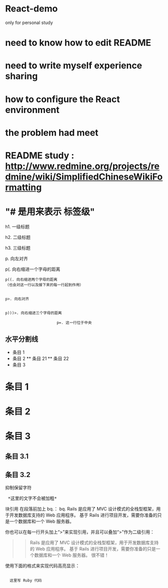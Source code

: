 # React-demo
only for personal study

# need to know how to edit README

# need to write myself experience sharing

# how to configure the React environment

# the problem had meet

# README study : http://www.redmine.org/projects/redmine/wiki/SimplifiedChineseWikiFormatting

# "# 是用来表示 标签级"

h1. 一级标题

h2. 二级标题

h3. 三级标题

p. 向左对齐

  p(. 向右缩进一个字母的距离

    p((. 向右缩进两个字母的距离
    （也会对这一行以及接下来的每一行起到作用）

                                                                                   p>. 向右对齐

                                                                        p)))>. 向右缩进三个字母的距离

                           p=. 这一行位于中央

水平分割线
----

* 条目 1
* 条目 2
** 条目 21
** 条目 22
* 条目 3

# 条目 1
# 条目 2
# 条目 3
## 条目 3.1
## 条目 3.2

抑制保留字符
<pre> *这里的文字不会被加粗* </pre>

块引用 在段落前加上 bq.：
bq. Rails 是应用了 MVC 设计模式的全栈型框架，用于开发数据库支持的 Web 应用程序。
基于 Rails 进行项目开发，需要你准备的只是一个数据库和一个 Web 服务器。

你也可以在每一行开头加上“>”来实现引用，并且可以叠加“>”作为二级引用：
>> Rails 是应用了 MVC 设计模式的全栈型框架，用于开发数据库支持的 Web 应用程序。
>> 基于 Rails 进行项目开发，需要你准备的只是一个数据库和一个 Web 服务器。
> 很不错！

使用下面的格式来实现代码高亮显示：
<pre><code class="ruby">
  这里写 Ruby 代码
</code></pre>

